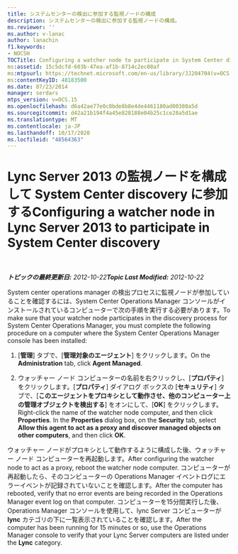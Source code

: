 ```yaml
---
title: システムセンターの検出に参加する監視ノードの構成
description: システムセンターの検出に参加する監視ノードの構成。
ms.reviewer: ''
ms.author: v-lanac
author: lanachin
f1.keywords:
- NOCSH
TOCTitle: Configuring a watcher node to participate in System Center discovery
ms:assetid: 15c5dcfd-603b-47ea-af1b-8714c2ec08af
ms:mtpsurl: https://technet.microsoft.com/en-us/library/JJ204704(v=OCS.15)
ms:contentKeyID: 48183500
ms.date: 07/23/2014
manager: serdars
mtps_version: v=OCS.15
ms.openlocfilehash: d6a42ae77e0c8bde8b8e4de4461180ad00380a5d
ms.sourcegitcommit: d42a21b194f4a45e828188e04b25c1ce28a5d1ae
ms.translationtype: MT
ms.contentlocale: ja-JP
ms.lasthandoff: 10/17/2020
ms.locfileid: "48564363"
---
```

# <a name="configuring-a-watcher-node-in-lync-server-2013-to-participate-in-system-center-discovery"></a><span data-ttu-id="c4c02-103">Lync Server 2013 の監視ノードを構成して System Center discovery に参加する</span><span class="sxs-lookup"><span data-stu-id="c4c02-103">Configuring a watcher node in Lync Server 2013 to participate in System Center discovery</span></span>

<div data-xmlns="http://www.w3.org/1999/xhtml">

<div class="topic" data-xmlns="http://www.w3.org/1999/xhtml" data-msxsl="urn:schemas-microsoft-com:xslt" data-cs="https://msdn.microsoft.com/">

<div data-asp="https://msdn2.microsoft.com/asp">



</div>

<div id="mainSection">

<div id="mainBody">

<span> </span>

<span data-ttu-id="c4c02-104">_**トピックの最終更新日:** 2012-10-22_</span><span class="sxs-lookup"><span data-stu-id="c4c02-104">_**Topic Last Modified:** 2012-10-22_</span></span>

<span data-ttu-id="c4c02-105">System center operations manager の検出プロセスに監視ノードが参加していることを確認するには、System Center Operations Manager コンソールがインストールされているコンピューターで次の手順を実行する必要があります。</span><span class="sxs-lookup"><span data-stu-id="c4c02-105">To make sure that your watcher node participates in the discovery process for System Center Operations Manager, you must complete the following procedure on a computer where the System Center Operations Manager console has been installed:</span></span>

1.  <span data-ttu-id="c4c02-106">[**管理**] タブで、[**管理対象のエージェント**] をクリックします。</span><span class="sxs-lookup"><span data-stu-id="c4c02-106">On the **Administration** tab, click **Agent Managed**.</span></span>

2.  <span data-ttu-id="c4c02-p101">ウォッチャー ノード コンピューターの名前を右クリックし、[**プロパティ**] をクリックします。[**プロパティ**] ダイアログ ボックスの [**セキュリティ**] タブで、[**このエージェントをプロキシとして動作させ、他のコンピューター上の管理オブジェクトを検出する**] をオンにして、[**OK**] をクリックします。</span><span class="sxs-lookup"><span data-stu-id="c4c02-p101">Right-click the name of the watcher node computer, and then click **Properties**. In the **Properties** dialog box, on the **Security** tab, select **Allow this agent to act as a proxy and discover managed objects on other computers**, and then click **OK**.</span></span>

<span data-ttu-id="c4c02-109">ウォッチャー ノードがプロキシとして動作するように構成した後、ウォッチャー ノード コンピューターを再起動します。</span><span class="sxs-lookup"><span data-stu-id="c4c02-109">After configuring the watcher node to act as a proxy, reboot the watcher node computer.</span></span> <span data-ttu-id="c4c02-110">コンピューターが再起動したら、そのコンピューターの Operations Manager イベントログにエラーイベントが記録されていないことを確認します。</span><span class="sxs-lookup"><span data-stu-id="c4c02-110">After the computer has rebooted, verify that no error events are being recorded in the Operations Manager event log on that computer.</span></span> <span data-ttu-id="c4c02-111">コンピューターを15分間実行した後、Operations Manager コンソールを使用して、lync Server コンピューターが **lync** カテゴリの下に一覧表示されていることを確認します。</span><span class="sxs-lookup"><span data-stu-id="c4c02-111">After the computer has been running for 15 minutes or so, use the Operations Manager console to verify that your Lync Server computers are listed under the **Lync** category.</span></span>

</div>

<span> </span>

</div>

</div>

</div>

